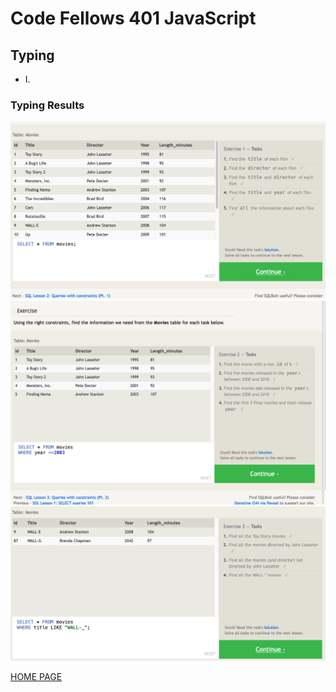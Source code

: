 # Code Fellows 401 JavaScript

## Typing

- I.

### Typing Results

![Example 1](./../img/ex1.png)
![Example 2](./../img/ex2.png)
![Example 3](./../img/ex3.png)

[HOME PAGE](https://getullrichordietrying.github.io/reading-notes/)
